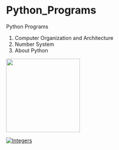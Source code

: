 # Python_Programs
Python Programs
1. Computer Organization and Architecture
2. Number System
3. About Python

[<img src="https://github.com/sumitaccess007/winter-of-contributing/blob/Issue_1251_Integers/Java/Primitive%20Data%20Type/Assets/IntegerDataTypes.png" width="200" height="200" />](https://drive.google.com/file/d/190IhBqTBGS3_cHD0bPQRwYq-GrTUNlWS/view?usp=sharing)

[![Integers]()](https://drive.google.com/file/d/190IhBqTBGS3_cHD0bPQRwYq-GrTUNlWS/view?usp=sharing)

